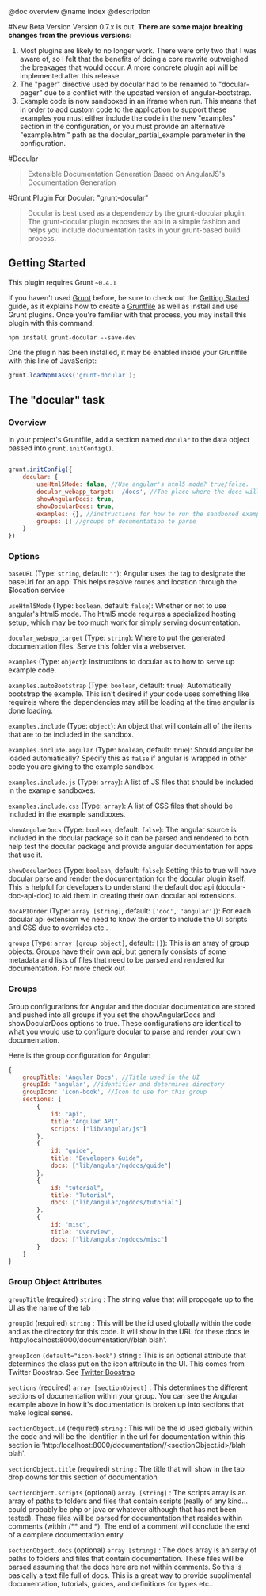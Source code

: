 @doc overview
@name index
@description

#New Beta Version 
Version 0.7.x is out. **There are some major breaking changes from the previous versions:**
1. Most plugins are likely to no longer work. There were only two that I was aware of, so I felt
that the benefits of doing a core rewrite outweighed the breakages that would occur. A more concrete plugin
api will be implemented after this release.
2. The "pager" directive used by docular had to be renamed to "docular-pager" due to a
conflict with the updated version of angular-bootstrap.
3. Example code is now sandboxed in an iframe when run. This means that in order to add custom code
to the application to support these examples you must either include the code in the new
"examples" section in the configuration, or you must provide an alternative "example.html" path
as the docular_partial_example parameter in the configuration.

#Docular

> Extensible Documentation Generation Based on AngularJS's Documentation Generation

#Grunt Plugin For Docular: "grunt-docular"

> Docular is best used as a dependency by the grunt-docular plugin.
> The grunt-docular plugin exposes the api in a simple fashion and helps you include documentation tasks in your grunt-based build process.

## Getting Started
This plugin requires Grunt `~0.4.1`

If you haven't used [Grunt](http://gruntjs.com/) before, be sure to check out the [Getting Started](http://gruntjs.com/getting-started) guide, as it explains how to create a [Gruntfile](http://gruntjs.com/sample-gruntfile) as well as install and use Grunt plugins. Once you're familiar with that process, you may install this plugin with this command:

```shell
npm install grunt-docular --save-dev
```

One the plugin has been installed, it may be enabled inside your Gruntfile with this line of JavaScript:

```js
grunt.loadNpmTasks('grunt-docular');
```

## The "docular" task

### Overview
In your project's Gruntfile, add a section named `docular` to the data object passed into `grunt.initConfig()`.

```js

grunt.initConfig({
    docular: {
        useHtml5Mode: false, //Use angular's html5 mode? true/false.
        docular_webapp_target: '/docs', //The place where the docs will be generated
        showAngularDocs: true,
        showDocularDocs: true,
        examples: {}, //instructions for how to run the sandboxed examples
        groups: [] //groups of documentation to parse
    }
})

```

### Options
``baseURL`` (Type: `string`, default: `""`): Angular uses the <base> tag to designate the baseUrl for an app. This helps resolve routes and location through the $location service

``useHtml5Mode`` (Type: `boolean`, default: `false`): Whether or not to use angular's html5 mode. The html5 mode requires a specialized hosting setup, which may be too much work for simply serving documentation.

``docular_webapp_target`` (Type: `string`): Where to put the generated documentation files. Serve this folder via a webserver. 

``examples`` (Type: `object`): Instructions to docular as to how to serve up example code. 

``examples.autoBootstrap`` (Type: `boolean`, default: `true`): Automatically bootstrap the example. This isn't desired if your code uses something like requirejs where the dependencies may still be loading at the time angular is done loading.

``examples.include`` (Type: `object`): An object that will contain all of the items that are to be included in the sandbox.

``examples.include.angular`` (Type: `boolean`, default: `true`): Should angular be loaded automatically? Specify this as `false` if angular is wrapped in other code you are giving to the example sandbox.

``examples.include.js`` (Type: `array`): A list of JS files that should be included in the example sandboxes.

``examples.include.css`` (Type: `array`): A list of CSS files that should be included in the example sandboxes.

``showAngularDocs`` (Type: `boolean`, default: `false`): The angular source is included in the docular package so it can be parsed and rendered to both help test the docular package and provide angular documentation for apps that use it.

``showDocularDocs`` (Type: `boolean`, default: `false`): Setting this to true will have docular parse and render the documentation for the docular plugin itself. This is helpful for developers to understand the default doc api (docular-doc-api-doc) to aid them in creating their own docular api extensions.

``docAPIOrder`` (Type: `array [string]`, default: `['doc', 'angular']`): For each docular api extension we need to know the order to include the UI scripts and CSS due to overrides etc..

``groups`` (Type: `array [group object]`, default: `[]`): This is an array of group objects. Groups have their own api, but generally consists of some metadata and lists of files that need to be parsed and rendered for documentation. For more check out

### Groups
Group configurations for Angular and the docular documentation are stored and pushed into all groups if you set the showAngularDocs and showDocularDocs options to true. These configurations are identical to what you would use to configure docular to parse and render your own documentation.

Here is the group configuration for Angular:
```js
{
    groupTitle: 'Angular Docs', //Title used in the UI
    groupId: 'angular', //identifier and determines directory
    groupIcon: 'icon-book', //Icon to use for this group
    sections: [
        {
            id: "api",
            title:"Angular API",
            scripts: ["lib/angular/js"]
        },
        {
            id: "guide",
            title: "Developers Guide",
            docs: ["lib/angular/ngdocs/guide"]
        },
        {
            id: "tutorial",
            title: "Tutorial",
            docs: ["lib/angular/ngdocs/tutorial"]
        },
        {
            id: "misc",
            title: "Overview",
            docs: ["lib/angular/ngdocs/misc"]
        }
    ]
}
```
### Group Object Attributes
``groupTitle`` (required) `string` : The string value that will propogate up to the UI as the name of the tab

``groupId`` (required) `string` : This will be the id used globally within the code and as the directory for this code. It will show in the URL for these docs ie 'http:/localhost:8000/documentation/<groupId>/blah blah'.

``groupIcon`` `(default="icon-book")` string : This is an optional attribute that determines the class put on the icon attribute in the UI. This comes from Twitter Boostrap. See [Twitter Boostrap](http://twitter.github.io/bootstrap/base-css.html#images)

``sections`` (required) `array [sectionObject]` : This determines the different sections of documentation within your group. You can see the Angular example above in how it's documentation is broken up into sections that make logical sense.

``sectionObject.id`` (required) `string` : This will be the id used globally within the code and will be the identifier in the url for documentation within this section ie 'http:/localhost:8000/documentation/<groupId>/<sectionObject.id>/blah blah'.

``sectionObject.title`` (required) `string` : The title that will show in the tab drop downs for this section of documentation

``sectionObject.scripts`` (optional) `array [string]` : The scripts array is an array of paths to folders and files that contain scripts (really of any kind... could probably be php or java or whatever although that has not been tested). These files will be parsed for documentation that resides within comments (within /** and *). The end of a comment will conclude the end of a complete documentation entry.

``sectionObject.docs`` (optional) `array [string]` : The docs array is an array of paths to folders and files that contain documentation. These files will be parsed assuming that the docs here are not within comments. So this is basically a text file full of docs. This is a great way to provide supplimental documentation, tutorials, guides, and definitions for types etc..

